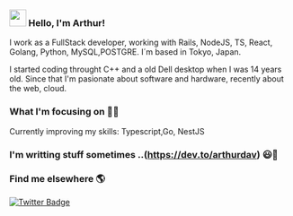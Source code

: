 ### <img src="https://media.giphy.com/media/hvRJCLFzcasrR4ia7z/giphy.gif" width="30px"> Hello, I'm Arthur!

I work as a FullStack developer, working with Rails, NodeJS, TS, React, Golang, Python, MySQL,POSTGRE. I´m based in Tokyo, Japan.

I started coding throught C++ and a old Dell desktop when I was 14 years old. Since that I'm pasionate about software and hardware, recently about the web, cloud.

### What I'm focusing on 👨‍💻

Currently improving my skills: Typescript,Go, NestJS <br /> 

### I'm writting stuff sometimes ..(https://dev.to/arthurdav) 😃🧾

### Find me elsewhere 🌎

[![Twitter Badge](https://img.shields.io/badge/-Twitter-1ca0f1?style=flat-square&labelColor=1ca0f1&logo=twitter&logoColor=white&link=https://twitter.com/arthurlch)](https://twitter.com/arthurlch)

